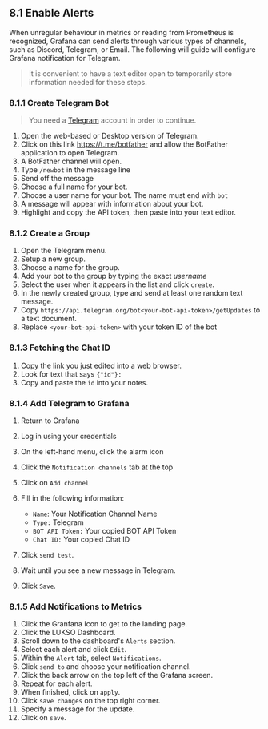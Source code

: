 ## 8.1 Enable Alerts

When unregular behaviour in metrics or reading from Prometheus is recognized, Grafana can send alerts through various types of channels, such as Discord, Telegram, or Email. The following will guide will configure Grafana notification for Telegram.

> It is convenient to have a text editor open to temporarily store information needed for these steps.

### 8.1.1 Create Telegram Bot

> You need a [Telegram](https://telegram.org/) account in order to continue.

1. Open the web-based or Desktop version of Telegram.
2. Click on this link https://t.me/botfather and allow the BotFather application to open Telegram.
3. A BotFather channel will open.
4. Type `/newbot` in the message line
5. Send off the message
6. Choose a full name for your bot.
7. Choose a user name for your bot. The name must end with `bot`
8. A message will appear with information about your bot.
9. Highlight and copy the API token, then paste into your text editor.

### 8.1.2 Create a Group

1. Open the Telegram menu.
2. Setup a new group.
3. Choose a name for the group.
4. Add your bot to the group by typing the exact _username_
5. Select the user when it appears in the list and click `create`.
6. In the newly created group, type and send at least one random text message.
7. Copy `https://api.telegram.org/bot<your-bot-api-token>/getUpdates` to a text document.
8. Replace `<your-bot-api-token>` with your token ID of the bot

### 8.1.3 Fetching the Chat ID

1. Copy the link you just edited into a web browser.
2. Look for text that says `{"id"}:`
3. Copy and paste the `id` into your notes.

### 8.1.4 Add Telegram to Grafana

1. Return to Grafana
2. Log in using your credentials
3. On the left-hand menu, click the alarm icon
4. Click the `Notification channels` tab at the top
5. Click on `Add channel`
6. Fill in the following information:

   - `Name`: Your Notification Channel Name
   - `Type:` Telegram
   - `BOT API Token:` Your copied BOT API Token
   - `Chat ID:` Your copied Chat ID

7. Click `send test`.
8. Wait until you see a new message in Telegram.
9. Click `Save`.

### 8.1.5 Add Notifications to Metrics

1. Click the Granfana Icon to get to the landing page.
2. Click the LUKSO Dashboard.
3. Scroll down to the dashboard's `Alerts` section.
4. Select each alert and click `Edit`.
5. Within the `Alert` tab, select `Notifications`.
6. Click `send to` and choose your notification channel.
7. Click the back arrow on the top left of the Grafana screen.
8. Repeat for each alert.
9. When finished, click on `apply`.
10. Click `save changes` on the top right corner.
11. Specify a message for the update.
12. Click on `save`.
